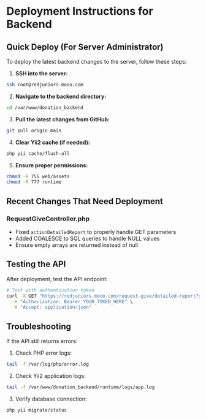 # Deployment Instructions for Backend

## Quick Deploy (For Server Administrator)

To deploy the latest backend changes to the server, follow these steps:

1. **SSH into the server:**
```bash
ssh root@redjuniors.mooo.com
```

2. **Navigate to the backend directory:**
```bash
cd /var/www/donation_backend
```

3. **Pull the latest changes from GitHub:**
```bash
git pull origin main
```

4. **Clear Yii2 cache (if needed):**
```bash
php yii cache/flush-all
```

5. **Ensure proper permissions:**
```bash
chmod -R 755 web/assets
chmod -R 777 runtime
```

## Recent Changes That Need Deployment

### RequestGiveController.php
- Fixed `actionDetailedReport` to properly handle GET parameters
- Added COALESCE to SQL queries to handle NULL values
- Ensure empty arrays are returned instead of null

## Testing the API

After deployment, test the API endpoint:

```bash
# Test with authentication token
curl -X GET "https://redjuniors.mooo.com/request-give/detailed-report?year=2025" \
  -H "Authorization: Bearer YOUR_TOKEN_HERE" \
  -H "Accept: application/json"
```

## Troubleshooting

If the API still returns errors:

1. Check PHP error logs:
```bash
tail -f /var/log/php/error.log
```

2. Check Yii2 application logs:
```bash
tail -f /var/www/donation_backend/runtime/logs/app.log
```

3. Verify database connection:
```bash
php yii migrate/status
```
